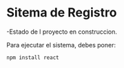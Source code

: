 <h1> Sitema de Registro </h1>

-Estado de l proyecto en construccion.

Para ejecutar el sistema, debes poner:

```npm install react```
